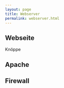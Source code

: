 ```yaml
---
layout: page
title: Webserver
permalink: webserver.html
---
```


## Webseite
Knöppe

## Apache


## Firewall
